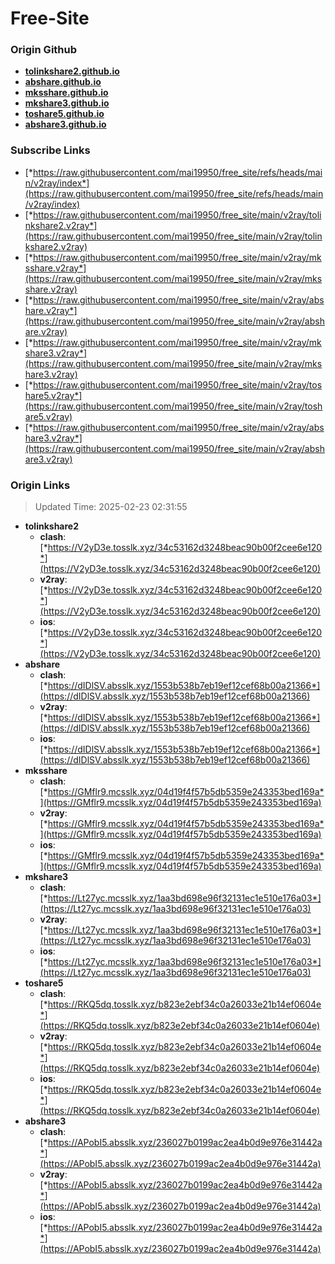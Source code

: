 # Free-Site

### Origin Github

- [**tolinkshare2.github.io**](https://github.com/tolinkshare2/tolinkshare2.github.io)
- [**abshare.github.io**](https://github.com/abshare/abshare.github.io)
- [**mksshare.github.io**](https://github.com/mksshare/mksshare.github.io)
- [**mkshare3.github.io**](https://github.com/mkshare3/mkshare3.github.io)
- [**toshare5.github.io**](https://github.com/toshare5/toshare5.github.io)
- [**abshare3.github.io**](https://github.com/abshare3/abshare3.github.io)

### Subscribe Links

- [*https://raw.githubusercontent.com/mai19950/free_site/refs/heads/main/v2ray/index*](https://raw.githubusercontent.com/mai19950/free_site/refs/heads/main/v2ray/index)
- [*https://raw.githubusercontent.com/mai19950/free_site/main/v2ray/tolinkshare2.v2ray*](https://raw.githubusercontent.com/mai19950/free_site/main/v2ray/tolinkshare2.v2ray)
- [*https://raw.githubusercontent.com/mai19950/free_site/main/v2ray/mksshare.v2ray*](https://raw.githubusercontent.com/mai19950/free_site/main/v2ray/mksshare.v2ray)
- [*https://raw.githubusercontent.com/mai19950/free_site/main/v2ray/abshare.v2ray*](https://raw.githubusercontent.com/mai19950/free_site/main/v2ray/abshare.v2ray)
- [*https://raw.githubusercontent.com/mai19950/free_site/main/v2ray/mkshare3.v2ray*](https://raw.githubusercontent.com/mai19950/free_site/main/v2ray/mkshare3.v2ray)
- [*https://raw.githubusercontent.com/mai19950/free_site/main/v2ray/toshare5.v2ray*](https://raw.githubusercontent.com/mai19950/free_site/main/v2ray/toshare5.v2ray)
- [*https://raw.githubusercontent.com/mai19950/free_site/main/v2ray/abshare3.v2ray*](https://raw.githubusercontent.com/mai19950/free_site/main/v2ray/abshare3.v2ray)

### Origin Links

> Updated Time: 2025-02-23 02:31:55

- **tolinkshare2**
  - **clash**: [*https://V2yD3e.tosslk.xyz/34c53162d3248beac90b00f2cee6e120*](https://V2yD3e.tosslk.xyz/34c53162d3248beac90b00f2cee6e120)
  - **v2ray**: [*https://V2yD3e.tosslk.xyz/34c53162d3248beac90b00f2cee6e120*](https://V2yD3e.tosslk.xyz/34c53162d3248beac90b00f2cee6e120)
  - **ios**: [*https://V2yD3e.tosslk.xyz/34c53162d3248beac90b00f2cee6e120*](https://V2yD3e.tosslk.xyz/34c53162d3248beac90b00f2cee6e120)
- **abshare**
  - **clash**: [*https://dIDlSV.absslk.xyz/1553b538b7eb19ef12cef68b00a21366*](https://dIDlSV.absslk.xyz/1553b538b7eb19ef12cef68b00a21366)
  - **v2ray**: [*https://dIDlSV.absslk.xyz/1553b538b7eb19ef12cef68b00a21366*](https://dIDlSV.absslk.xyz/1553b538b7eb19ef12cef68b00a21366)
  - **ios**: [*https://dIDlSV.absslk.xyz/1553b538b7eb19ef12cef68b00a21366*](https://dIDlSV.absslk.xyz/1553b538b7eb19ef12cef68b00a21366)
- **mksshare**
  - **clash**: [*https://GMflr9.mcsslk.xyz/04d19f4f57b5db5359e243353bed169a*](https://GMflr9.mcsslk.xyz/04d19f4f57b5db5359e243353bed169a)
  - **v2ray**: [*https://GMflr9.mcsslk.xyz/04d19f4f57b5db5359e243353bed169a*](https://GMflr9.mcsslk.xyz/04d19f4f57b5db5359e243353bed169a)
  - **ios**: [*https://GMflr9.mcsslk.xyz/04d19f4f57b5db5359e243353bed169a*](https://GMflr9.mcsslk.xyz/04d19f4f57b5db5359e243353bed169a)
- **mkshare3**
  - **clash**: [*https://Lt27yc.mcsslk.xyz/1aa3bd698e96f32131ec1e510e176a03*](https://Lt27yc.mcsslk.xyz/1aa3bd698e96f32131ec1e510e176a03)
  - **v2ray**: [*https://Lt27yc.mcsslk.xyz/1aa3bd698e96f32131ec1e510e176a03*](https://Lt27yc.mcsslk.xyz/1aa3bd698e96f32131ec1e510e176a03)
  - **ios**: [*https://Lt27yc.mcsslk.xyz/1aa3bd698e96f32131ec1e510e176a03*](https://Lt27yc.mcsslk.xyz/1aa3bd698e96f32131ec1e510e176a03)
- **toshare5**
  - **clash**: [*https://RKQ5dq.tosslk.xyz/b823e2ebf34c0a26033e21b14ef0604e*](https://RKQ5dq.tosslk.xyz/b823e2ebf34c0a26033e21b14ef0604e)
  - **v2ray**: [*https://RKQ5dq.tosslk.xyz/b823e2ebf34c0a26033e21b14ef0604e*](https://RKQ5dq.tosslk.xyz/b823e2ebf34c0a26033e21b14ef0604e)
  - **ios**: [*https://RKQ5dq.tosslk.xyz/b823e2ebf34c0a26033e21b14ef0604e*](https://RKQ5dq.tosslk.xyz/b823e2ebf34c0a26033e21b14ef0604e)
- **abshare3**
  - **clash**: [*https://APobI5.absslk.xyz/236027b0199ac2ea4b0d9e976e31442a*](https://APobI5.absslk.xyz/236027b0199ac2ea4b0d9e976e31442a)
  - **v2ray**: [*https://APobI5.absslk.xyz/236027b0199ac2ea4b0d9e976e31442a*](https://APobI5.absslk.xyz/236027b0199ac2ea4b0d9e976e31442a)
  - **ios**: [*https://APobI5.absslk.xyz/236027b0199ac2ea4b0d9e976e31442a*](https://APobI5.absslk.xyz/236027b0199ac2ea4b0d9e976e31442a)
